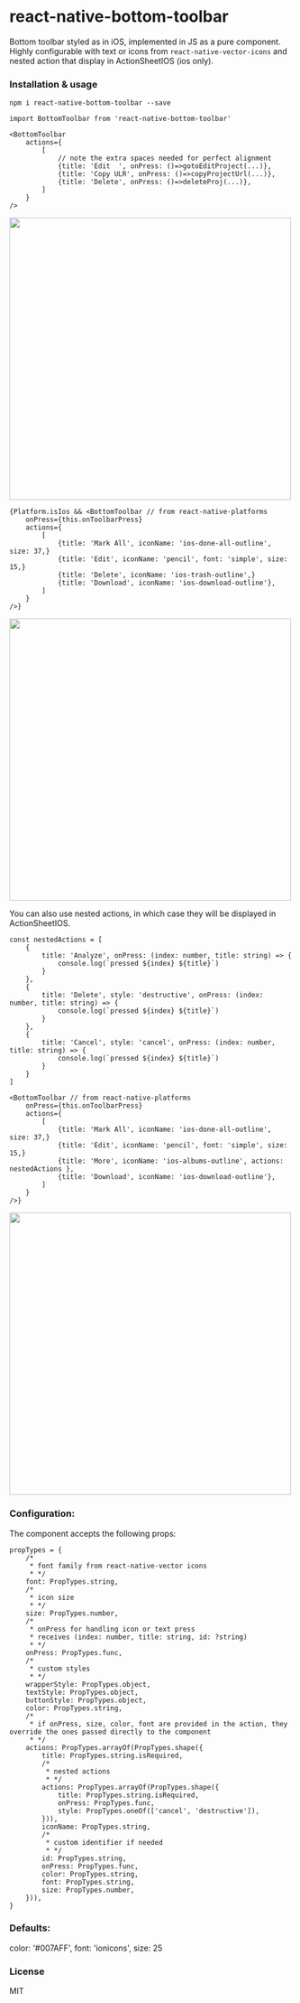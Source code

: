 # react-native-bottom-toolbar

Bottom toolbar styled as in iOS, implemented in JS as a pure component. Highly configurable with text or icons from `react-native-vector-icons` and nested action that display in ActionSheetIOS (ios only).


### Installation & usage

`npm i react-native-bottom-toolbar --save`

```
import BottomToolbar from 'react-native-bottom-toolbar'

<BottomToolbar
    actions={
        [
            // note the extra spaces needed for perfect alignment
            {title: 'Edit  ', onPress: ()=>gotoEditProject(...)}, 
            {title: 'Copy ULR', onPress: ()=>copyProjectUrl(...)},
            {title: 'Delete', onPress: ()=>deleteProj(...)},
        ]
    }
/>
```
<img src="https://raw.githubusercontent.com/vonovak/react-native-bottom-toolbar/master/one.png" width="500" />


```
{Platform.isIos && <BottomToolbar // from react-native-platforms 
    onPress={this.onToolbarPress}
    actions={
        [
            {title: 'Mark All', iconName: 'ios-done-all-outline', size: 37,}
            {title: 'Edit', iconName: 'pencil', font: 'simple', size: 15,}
            {title: 'Delete', iconName: 'ios-trash-outline',}
            {title: 'Download', iconName: 'ios-download-outline'},
        ]
    }
/>}
```
<img src="https://raw.githubusercontent.com/vonovak/react-native-bottom-toolbar/master/two.png" width="500" />


You can also use nested actions, in which case they will be displayed in ActionSheetIOS.

```
const nestedActions = [
    {
        title: 'Analyze', onPress: (index: number, title: string) => {
            console.log(`pressed ${index} ${title}`)
        }
    },
    {
        title: 'Delete', style: 'destructive', onPress: (index: number, title: string) => {
            console.log(`pressed ${index} ${title}`)
        }
    },
    {
        title: 'Cancel', style: 'cancel', onPress: (index: number, title: string) => {
            console.log(`pressed ${index} ${title}`)
        }
    }
]
        
<BottomToolbar // from react-native-platforms 
    onPress={this.onToolbarPress}
    actions={
        [
            {title: 'Mark All', iconName: 'ios-done-all-outline', size: 37,}
            {title: 'Edit', iconName: 'pencil', font: 'simple', size: 15,}
            {title: 'More', iconName: 'ios-albums-outline', actions: nestedActions },
            {title: 'Download', iconName: 'ios-download-outline'},
        ]
    }
/>}
```

<img src="https://raw.githubusercontent.com/vonovak/react-native-bottom-toolbar/master/three.png" width="500" />

### Configuration:

The component accepts the following props:

```
propTypes = {
    /*
     * font family from react-native-vector icons
     * */
    font: PropTypes.string,
    /*
     * icon size
     * */
    size: PropTypes.number,
    /*
     * onPress for handling icon or text press
     * receives (index: number, title: string, id: ?string)
     * */
    onPress: PropTypes.func,
    /*
     * custom styles
     * */
    wrapperStyle: PropTypes.object,
    textStyle: PropTypes.object,
    buttonStyle: PropTypes.object,
    color: PropTypes.string,
    /*
     * if onPress, size, color, font are provided in the action, they override the ones passed directly to the component
     * */
    actions: PropTypes.arrayOf(PropTypes.shape({
        title: PropTypes.string.isRequired,
        /*
         * nested actions
         * */
        actions: PropTypes.arrayOf(PropTypes.shape({
            title: PropTypes.string.isRequired,
            onPress: PropTypes.func,
            style: PropTypes.oneOf(['cancel', 'destructive']),
        })),
        iconName: PropTypes.string,
        /*
         * custom identifier if needed
         * */
        id: PropTypes.string,
        onPress: PropTypes.func,
        color: PropTypes.string,
        font: PropTypes.string,
        size: PropTypes.number,
    })),
}
```

### Defaults:

color: '#007AFF',
font: 'ionicons',
size: 25

### License
MIT
